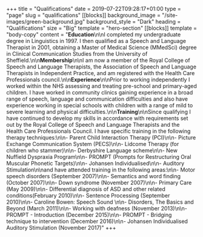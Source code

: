 +++
title = "Qualifications"
date = 2019-07-22T09:28:17+01:00
type = "page"
slug = "qualifications"
[[blocks]]
background_image = "/site-images/green-background.jpg"
background_style = "Dark"
heading = "Qualifications"
size = "Big"
template = "hero-section"
[[blocks]]
template = "body-copy"
content = "**Education**\n\nI completed my undergraduate degree in Linguistics in 1997.  I then qualified as a Speech and Language Therapist in 2001, obtaining a Master of Medical Science (MMedSci) degree in Clinical Communication Studies from the University of Sheffield.\n\n**Membership**\n\nI am now a member of the Royal College of Speech and Language Therapists, the Association of Speech and Language Therapists in Independent Practice, and am registered with the Health Care Professionals council.\n\n**Experience**\n\nPrior to working independently I worked within the NHS assessing and treating pre-school and primary-aged children. I have worked in community clinics gaining experience in a broad range of speech, language and communication difficulties and also have experience working in special schools with children with a range of mild to severe learning and physical difficulties.\n\n**Training**\n\nSince qualifying I have continued to develop my skills in accordance with requirements set out by the Royal College of Speech and Language Therapists and the Health Care Professionals Council. I have specific training in the following therapy techniques:\n\n- Parent Child Interaction Therapy (PCI)\n\n- Picture Exchange Communication System (PECS)\n\n- Lidcome Therapy (for children who stammer)\n\n- Derbyshire Language scheme\n\n- New Nuffield Dyspraxia Program\n\n- PROMPT (Prompts for Restructuring Oral Muscular Phonetic Targets)\n\n- Johansen Individualised\n\n- Auditory Stimulation\n\nand have attended training in the following areas:\n\n- Motor speech disorders (September 2007)\n\n- Semantics and word finding (October 2007)\n\n- Down syndrome (November 2007)\n\n- Primary Care (May 2009)\n\n- Differential diagnosis of ASD and other related conditions(February 2010)\n\n- Sentence Processing (September 2010)\n\n- Caroline Bowen: Speech Sound \n\n- Disorders, The Basics and Beyond (March 2011)\n\n- Working with deafness (November 2013)\n\n- PROMPT - Introduction (December 2015)\n\n- PROMPT - Bridging technique to intervention (December 2016)\n\n- Johansen Individualised Auditory Stimulation (November 2017)"
+++
